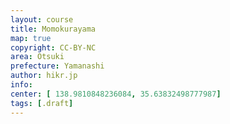 ```yaml
---
layout: course
title: Momokurayama
map: true
copyright: CC-BY-NC
area: Otsuki
prefecture: Yamanashi
author: hikr.jp
info:
center: [ 138.9810848236084, 35.63832498777987]
tags: [.draft]
---
```

